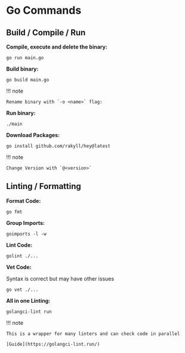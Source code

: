 # Go Commands

## Build / Compile / Run

**Compile, execute and delete the binary:**

```terminal
go run main.go
```

**Build binary:**

```terminal
go build main.go
```

!!! note

    Rename binary with `-o <name>` flag:

**Run binary:**

```terminal
./main
```

**Download Packages:**

```terminal
go install github.com/rakyll/hey@latest
```

!!! note

    Change Version with `@<version>`

## Linting / Formatting

**Format Code:**

```terminal
go fmt
```

**Group Imports:**

```terminal
goimports -l -w
```

**Lint Code:**

```terminal
golint ./...
```

**Vet Code:**

Syntax is correct but may have other issues

```terminal
go vet ./...
```

**All in one Linting:**

```terminal
golangci-lint run
```

!!! note

    This is a wrapper for many linters and can check code in parallel

    [Guide](https://golangci-lint.run/)
